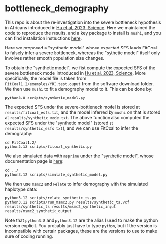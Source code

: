 # bottleneck_demography
This repo is about the re-investigation into the severe bottleneck hypothesis in Africans introduced in [Hu et al, 2023, Science](https://www.science.org/doi/10.1126/science.abq7487). Here we maintained the code to reproduce the results, and a key package to install is `mushi`, and you can find installation instructions [here](https://harrispopgen.github.io/mushi/).

Here we proposed a "synthetic model" whose expected SFS leads FitCoal to falsely infer a severe bottleneck, whereas the "sythetic model" itself only involves rather smooth population size changes. 

To obtain the "synthetic model", we fist compute the expected SFS of the severe bottleneck model introduced in [Hu et al, 2023, Science](https://www.science.org/doi/10.1126/science.abq7487). More specifically, the model file is taken from `FitCoal1.2/examples/YRI.test.ouput` from the software download folder. We then use `mushi` to fit a demography model to it. This can be done by:

```
python3.8 scripts/synthetic_model.py
```

The expected SFS under the severe-bottleneck model is stored at `results/fitcoal_esfs.txt`, and the model inferred by `mushi` on that is stored at `results/synthetic_mode.txt`. The above function also computed the expected SFS under the "synthetic model" (stored at `results/synthetic_esfs.txt`), and we can use FitCoal to infer the demography:

```
cd FitCoal1.2/
python3.12 scripts/fitcoal_synthetic.py
```

We also simulated data with `msprime` under the "synthetic model", whose documentation page is [here](https://tskit.dev/msprime/docs/stable/intro.html):

```
cd ../
python3.12 scripts/simulate_synthetic_model.py
```

We then use `msmc2` and `Relate` to infer demography with the simulated haplotype data:

```
python3.12 scripts/relate_synthetic_ts.py
python3.12 scripts/run_msmc2.py results/synthetic_ts.vcf results/synthetic_ts results/msmc2_synthetic_input results/msmc2_synthetic_output
```

Note that `python3.8` and `python3.12` are the alias I used to make the python version explicit. You probably just have to type `python`, but if the version is incompatible with certain packages, these are the versions to use to make sure of coding running. 
